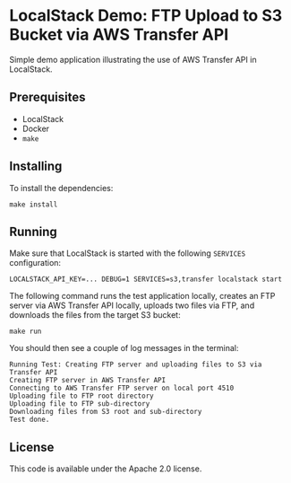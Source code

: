 # LocalStack Demo: FTP Upload to S3 Bucket via AWS Transfer API

Simple demo application illustrating the use of AWS Transfer API in LocalStack.

## Prerequisites

* LocalStack
* Docker
* `make`

## Installing

To install the dependencies:
```
make install
```

## Running

Make sure that LocalStack is started with the following `SERVICES` configuration:
```
LOCALSTACK_API_KEY=... DEBUG=1 SERVICES=s3,transfer localstack start
```

The following command runs the test application locally, creates an FTP server via AWS Transfer API locally, uploads two files via FTP, and downloads the files from the target S3 bucket:
```
make run
```

You should then see a couple of log messages in the terminal:
```
Running Test: Creating FTP server and uploading files to S3 via Transfer API
Creating FTP server in AWS Transfer API
Connecting to AWS Transfer FTP server on local port 4510
Uploading file to FTP root directory
Uploading file to FTP sub-directory
Downloading files from S3 root and sub-directory
Test done.
```

## License

This code is available under the Apache 2.0 license.
